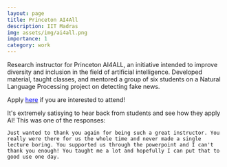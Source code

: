 ```yaml
---
layout: page
title: Princeton AI4All
description: IIT Madras
img: assets/img/ai4all.png
importance: 1
category: work
---
```


Research instructor for Princeton AI4ALL, an initiative intended to improve diversity and inclusion in the field of artificial intelligence. Developed material, taught classes, and mentored a group of six students on a Natural Language Processing project on detecting fake news.

Apply [<span style="color:blue">here</span>](https://ai4all.princeton.edu) if you are interested to attend!

It's extremely satisying to hear back from students and see how they apply AI!
This was one of the responses:
```
Just wanted to thank you again for being such a great instructor. You really were there for us the whole time and never made a single lecture boring. You supported us through the powerpoint and I can't thank you enough! You taught me a lot and hopefully I can put that to good use one day.
```